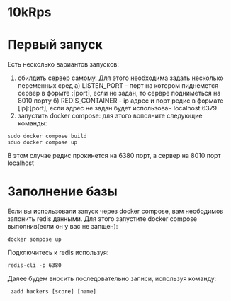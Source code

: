 # 10kRps

# Первый запуск 
Есть несколько вариантов запусков:
1) сбилдить сервер самому. Для этого необходима задать несколько переменных сред 
    а) LISTEN_PORT - порт на котором пиднемется сервер в формте :[port], если не задан, то сервре подниметься на 8010 порту 
    б) REDIS_CONTAINER - ip адрес и порт редис в формате [ip]:[port], если адрес не задан будет использован localhost:6379
2) запустить docker compose:
для этого вополните следующие команды:
```
sudo docker compose build 
sduo docker compose up
```
В этом случае редис прокинется на 6380 порт, а сервер на 8010 порт localhost
# Заполнение базы 
Если вы использовали запуск через docker compose, вам неободимов запонить redis данными. Для этого запустите docker
compose выполнив(если он у вас не запщен):
```
docker sompose up
```
Подключитесь к redis используя:
```
redis-cli -p 6380
```
Далее будем вносить последовательно записи, используя команду:
```
 zadd hackers [score] [name] 
```
